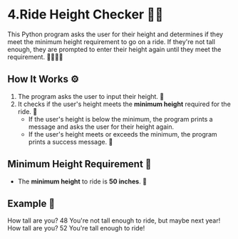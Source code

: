 # 4.Ride Height Checker 🎢🛑

This Python program asks the user for their height and determines if they meet the minimum height requirement to go on a ride. If they're not tall enough, they are prompted to enter their height again until they meet the requirement. 🧑‍🤝‍🧑🚀

## How It Works ⚙️

1. The program asks the user to input their height. 📝
2. It checks if the user's height meets the **minimum height** required for the ride. 🎢
   - If the user's height is below the minimum, the program prints a message and asks the user for their height again.
   - If the user's height meets or exceeds the minimum, the program prints a success message. 🎉

## Minimum Height Requirement 📏

- The **minimum height** to ride is **50 inches**. 🎢

## Example 📍

How tall are you? 48 You're not tall enough to ride, but maybe next year! How tall are you? 52 You're tall enough to ride!